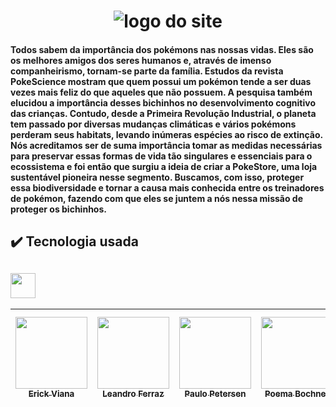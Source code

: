 # <h1 align="center"> ![logo do site](https://imagizer.imageshack.com/v2/240x135q90/c/r/922/ebg6Pg.png) </h1>

 <h4> Todos sabem da importância dos pokémons nas nossas vidas. Eles são os melhores amigos dos seres humanos e, através de imenso companheirismo, tornam-se parte da família. Estudos da revista PokeScience mostram que quem possui um pokémon tende a ser duas vezes mais feliz do que aqueles que não possuem. A pesquisa também elucidou a importância desses bichinhos no desenvolvimento cognitivo das crianças.
  Contudo, desde a Primeira Revolução Industrial, o planeta tem passado por diversas mudanças climáticas e vários pokémons perderam seus habitats, levando inúmeras espécies ao risco de extinção. Nós acreditamos ser de suma importância tomar as medidas necessárias para preservar essas formas de vida tão singulares e essenciais para o ecossistema e foi então que surgiu a ideia de criar a PokeStore, uma loja sustentável pioneira nesse segmento. Buscamos, com isso, proteger essa biodiversidade e tornar a causa mais conhecida entre os treinadores de pokémon, fazendo com que eles se juntem a nós nessa missão de proteger os bichinhos. <h4>

## :heavy_check_mark: Tecnologia usada
## <img src="https://cdn.jsdelivr.net/gh/devicons/devicon/icons/postgresql/postgresql-original.svg" width="40" height="40"/>

| [<img src="https://avatars.githubusercontent.com/u/102622495?v=4" width=115><br><sub>Erick Viana</sub>](https://github.com/ErickNotFound) | [<img src="https://avatars.githubusercontent.com/u/85909017?v=4" width=115><br><sub>Leandro Ferraz</sub>](https://github.com/FerrazLeandro) |  [<img src="https://avatars.githubusercontent.com/u/110869577?v=4" width=115><br><sub>Paulo Petersen</sub>](https://github.com/PauloPetersen) | [<img src="https://avatars.githubusercontent.com/u/105015617?v=4" width=115><br><sub>Poema Bochner</sub>](https://github.com/poemabochner)  |  [<img src="https://avatars.githubusercontent.com/u/97267492?s=400&u=dfa6d3d30423ac374c7ed9189e9a24808cdc39c6&v=4" width=115><br><sub>Raphaela Fagundes</sub>](https://github.com/Raphaela-Fagundes) |  [<img src="https://avatars.githubusercontent.com/u/110869576?v=4" width=115><br><sub>Tiago Souza</sub>](https://github.com/TiagoSouzacf) | 
| :---: | :---: | :---: | :---: | :---: | :---: |
